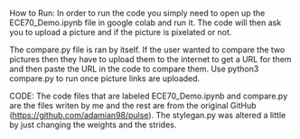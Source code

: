 How to Run:
In order to run the code you simply need to open up the ECE70_Demo.ipynb file in google colab and run it. 
The code will then ask you to upload a picture and if the picture is pixelated or not.

The compare.py file is ran by itself. If the user wanted to compare the two pictures then they have to upload them to the internet to get a URL for them and then paste the URL in the code to compare them. 
Use python3 compare.py to run once picture links are uploaded. 

CODE:
The code files that are labeled ECE70_Demo.ipynb and compare.py are the files writen by me and the rest are from the original GitHub (https://github.com/adamian98/pulse). The stylegan.py was altered a little by just changing the weights and the strides. 
